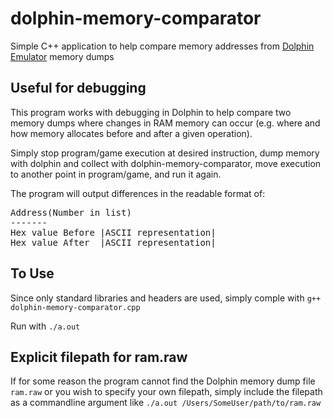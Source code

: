 # dolphin-memory-comparator
Simple C++ application to help compare memory addresses from [Dolphin Emulator](https://dolphin-emu.org/) memory dumps

## Useful for debugging
This program works with debugging in Dolphin to help compare two memory dumps where changes in RAM memory can occur (e.g. where and how memory allocates before and after a given operation).

Simply stop program/game execution at desired instruction, dump memory with dolphin and collect with dolphin-memory-comparator, move execution to another point in program/game, and run it again.

The program will output differences in the readable format of:<br>
<pre>
Address(Number in list)
-------
Hex value Before |ASCII representation|
Hex value After  |ASCII representation|
</pre>

## To Use
Since only standard libraries and headers are used, simply comple with `g++ dolphin-memory-comparator.cpp`

Run with `./a.out`

## Explicit filepath for ram.raw
If for some reason the program cannot find the Dolphin memory dump file `ram.raw` or you wish to specify your own filepath, simply include the filepath as a commandline argument like `./a.out /Users/SomeUser/path/to/ram.raw`
